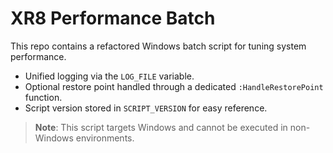 # XR8 Performance Batch

This repo contains a refactored Windows batch script for tuning system performance.

* Unified logging via the `LOG_FILE` variable.
* Optional restore point handled through a dedicated `:HandleRestorePoint` function.
* Script version stored in `SCRIPT_VERSION` for easy reference.

> **Note**: This script targets Windows and cannot be executed in non-Windows environments.
